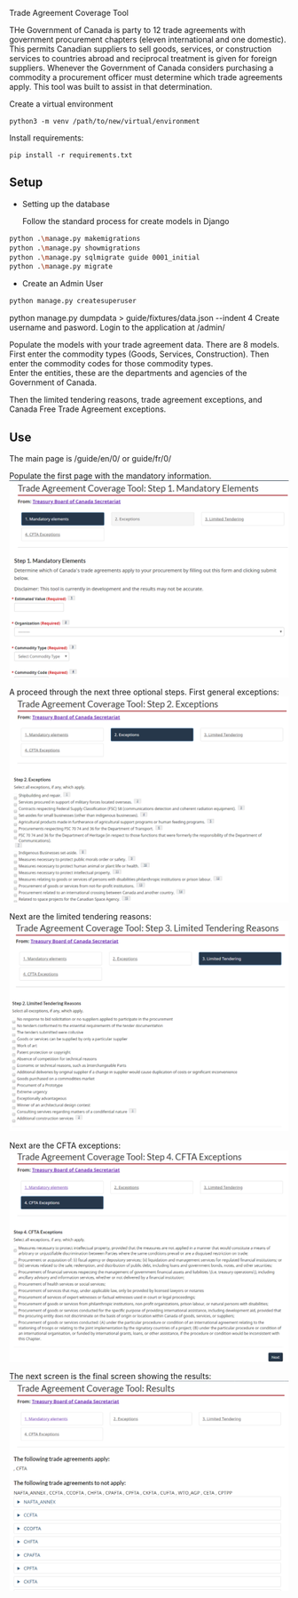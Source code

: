 Trade Agreement Coverage Tool

THe Government of Canada is party to 12 trade agreements with government procurement chapters (eleven international and one domestic).  This permits Canadian suppliers to sell goods, services, or construction services to countries abroad and reciprocal treatment is given for foreign suppliers.  Whenever the Government of Canada considers purchasing a commodity a procurement officer must determine which trade agreements apply.  This tool was built to assist in that determination.  

Create a virtual environment
```
python3 -m venv /path/to/new/virtual/environment
```
Install requirements:
```
pip install -r requirements.txt
```
## Setup ##

+ Setting up the database

  Follow the standard process for create models in Django 
```bash
python .\manage.py makemigrations
python .\manage.py showmigrations
python .\manage.py sqlmigrate guide 0001_initial
python .\manage.py migrate
```

+ Create an Admin User

```bash
python manage.py createsuperuser
```

python manage.py dumpdata > guide/fixtures/data.json --indent 4
Create username and pasword.
Login to the application at /admin/

Populate the models with your trade agreement data.  There are 8 models.  
First enter the commodity types (Goods, Services, Construction).  Then enter the commodity codes for those commodity types.  
Enter the entities, these are the departments and agencies of the Government of Canada.

Then the limited tendering reasons, trade agreement exceptions, and Canada Free Trade Agreement exceptions.


## Use ##
The main page is /guide/en/0/ or guide/fr/0/

Populate the first page with the mandatory information.  
![mandatory_elements](https://github.com/liverms/tag_gac/blob/master/me.PNG)

A proceed through the next three optional steps.
First general exceptions:
![exceptions](https://github.com/liverms/tag_gac/blob/master/ex.PNG)

Next are the limited tendering reasons:
![limited_tendering](https://github.com/liverms/tag_gac/blob/master/lt.PNG)

Next are the CFTA exceptions:
![cfta_exceptions](https://github.com/liverms/tag_gac/blob/master/ce.PNG)

The next screen is the final screen showing the results:
![done](https://github.com/liverms/tag_gac/blob/master/done.PNG)

